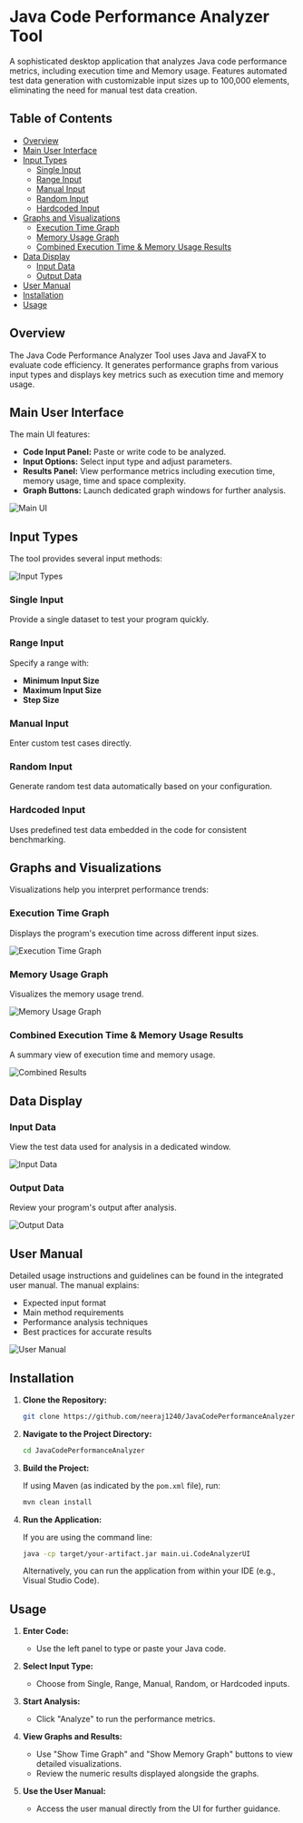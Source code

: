 # Java Code Performance Analyzer Tool

A sophisticated desktop application that analyzes Java code performance metrics, including execution time and Memory usage. Features automated test data generation with customizable input sizes up to 100,000 elements, eliminating the need for manual test data creation.

## Table of Contents

- [Overview](#overview)
- [Main User Interface](#main-user-interface)
- [Input Types](#input-types)
  - [Single Input](#single-input)
  - [Range Input](#range-input)
  - [Manual Input](#manual-input)
  - [Random Input](#random-input)
  - [Hardcoded Input](#hardcoded-input)
- [Graphs and Visualizations](#graphs-and-visualizations)
  - [Execution Time Graph](#execution-time-graph)
  - [Memory Usage Graph](#memory-usage-graph)
  - [Combined Execution Time & Memory Usage Results](#combined-execution-time--memory-usage-results)
- [Data Display](#data-display)
  - [Input Data](#input-data)
  - [Output Data](#output-data)
- [User Manual](#user-manual)
- [Installation](#installation)
- [Usage](#usage)

## Overview

The Java Code Performance Analyzer Tool uses Java and JavaFX to evaluate code efficiency. It generates performance graphs from various input types and displays key metrics such as execution time and memory usage.

## Main User Interface

The main UI features:
- **Code Input Panel:** Paste or write code to be analyzed.
- **Input Options:** Select input type and adjust parameters.
- **Results Panel:** View performance metrics including execution time, memory usage, time and space complexity.
- **Graph Buttons:** Launch dedicated graph windows for further analysis.

![Main UI](images/mainUI.png)

## Input Types

The tool provides several input methods:

![Input Types](images/inputType.png)

### Single Input
Provide a single dataset to test your program quickly.

### Range Input
Specify a range with:
- **Minimum Input Size**
- **Maximum Input Size**
- **Step Size**

### Manual Input
Enter custom test cases directly.

### Random Input
Generate random test data automatically based on your configuration.

### Hardcoded Input
Uses predefined test data embedded in the code for consistent benchmarking.

## Graphs and Visualizations

Visualizations help you interpret performance trends:

### Execution Time Graph
Displays the program's execution time across different input sizes.

![Execution Time Graph](images/executionGraph.png)

### Memory Usage Graph
Visualizes the memory usage trend.

![Memory Usage Graph](images/memoryGraph.png)

### Combined Execution Time & Memory Usage Results
A summary view of execution time and memory usage.

![Combined Results](images/executionTimeMemoryUsageResult.png)

## Data Display

### Input Data
View the test data used for analysis in a dedicated window.

![Input Data](images/inputData.png)

### Output Data
Review your program's output after analysis.

![Output Data](images/outputData.png)

## User Manual

Detailed usage instructions and guidelines can be found in the integrated user manual. The manual explains:
- Expected input format
- Main method requirements
- Performance analysis techniques
- Best practices for accurate results

![User Manual](images/userManual.png)

## Installation

1. **Clone the Repository:**

   ```sh
   git clone https://github.com/neeraj1240/JavaCodePerformanceAnalyzer.git
   ```

2. **Navigate to the Project Directory:**

   ```sh
   cd JavaCodePerformanceAnalyzer
   ```

3. **Build the Project:**

   If using Maven (as indicated by the `pom.xml` file), run:

   ```sh
   mvn clean install
   ```

4. **Run the Application:**

   If you are using the command line:

   ```sh
   java -cp target/your-artifact.jar main.ui.CodeAnalyzerUI
   ```

   Alternatively, you can run the application from within your IDE (e.g., Visual Studio Code).

## Usage

1. **Enter Code:**
   - Use the left panel to type or paste your Java code.
  
2. **Select Input Type:**
   - Choose from Single, Range, Manual, Random, or Hardcoded inputs.

3. **Start Analysis:**
   - Click "Analyze" to run the performance metrics.
  
4. **View Graphs and Results:**
   - Use "Show Time Graph" and "Show Memory Graph" buttons to view detailed visualizations.
   - Review the numeric results displayed alongside the graphs.

5. **Use the User Manual:**
   - Access the user manual directly from the UI for further guidance.

